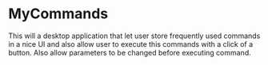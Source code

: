 # MyCommands
This will a desktop application that let user store frequently used commands in a nice UI and also allow user to execute this commands with a click of a button. Also allow parameters to be changed before executing command.
